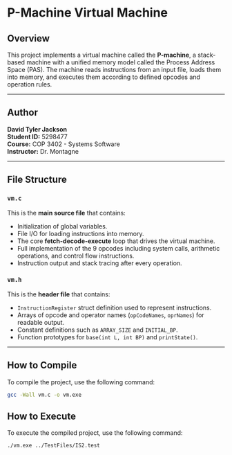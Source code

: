 # P-Machine Virtual Machine

## Overview

This project implements a virtual machine called the **P-machine**, a stack-based machine with a unified memory model called the Process Address Space (PAS). The machine reads instructions from an input file, loads them into memory, and executes them according to defined opcodes and operation rules.

---

## Author

**David Tyler Jackson**  
**Student ID:** 5298477  
**Course:** COP 3402 - Systems Software  
**Instructor:** Dr. Montagne

---

## File Structure

### `vm.c`

This is the **main source file** that contains:

- Initialization of global variables.
- File I/O for loading instructions into memory.
- The core **fetch-decode-execute** loop that drives the virtual machine.
- Full implementation of the 9 opcodes including system calls, arithmetic operations, and control flow instructions.
- Instruction output and stack tracing after every operation.

### `vm.h`

This is the **header file** that contains:

- `InstructionRegister` struct definition used to represent instructions.
- Arrays of opcode and operator names (`opCodeNames`, `oprNames`) for readable output.
- Constant definitions such as `ARRAY_SIZE` and `INITIAL_BP`.
- Function prototypes for `base(int L, int BP)` and `printState()`.

---

## How to Compile

To compile the project, use the following command:

```bash
gcc -Wall vm.c -o vm.exe

```

## How to Execute

To execute the compiled project, use the following command:

```bash
./vm.exe ../TestFiles/IS2.test

```
